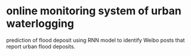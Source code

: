 # online monitoring system of urban waterlogging
prediction of flood deposit using RNN model to identify Weibo posts that report urban flood deposits.
